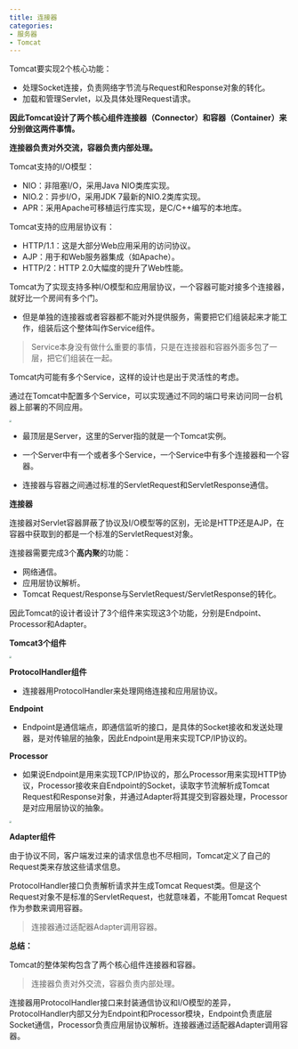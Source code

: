 ```yaml
---
title: 连接器
categories: 
- 服务器
- Tomcat
---
```


Tomcat要实现2个核心功能：

- 处理Socket连接，负责网络字节流与Request和Response对象的转化。
- 加载和管理Servlet，以及具体处理Request请求。

**因此Tomcat设计了两个核心组件连接器（Connector）和容器（Container）来分别做这两件事情。**

**连接器负责对外交流，容器负责内部处理。**

Tomcat支持的I/O模型：

- NIO：非阻塞I/O，采用Java NIO类库实现。
- NIO.2：异步I/O，采用JDK 7最新的NIO.2类库实现。
- APR：采用Apache可移植运行库实现，是C/C++编写的本地库。

Tomcat支持的应用层协议有：

- HTTP/1.1：这是大部分Web应用采用的访问协议。
- AJP：用于和Web服务器集成（如Apache）。
- HTTP/2：HTTP 2.0大幅度的提升了Web性能。

Tomcat为了实现支持多种I/O模型和应用层协议，一个容器可能对接多个连接器，就好比一个房间有多个门。

* 但是单独的连接器或者容器都不能对外提供服务，需要把它们组装起来才能工作，组装后这个整体叫作Service组件。

> Service本身没有做什么重要的事情，只是在连接器和容器外面多包了一层，把它们组装在一起。

Tomcat内可能有多个Service，这样的设计也是出于灵活性的考虑。

通过在Tomcat中配置多个Service，可以实现通过不同的端口号来访问同一台机器上部署的不同应用。

<img src="https://img-blog.csdnimg.cn/1990e7c358494088a783e5d6235b398e.png" style="zoom:25%;" />

* 最顶层是Server，这里的Server指的就是一个Tomcat实例。

* 一个Server中有一个或者多个Service，一个Service中有多个连接器和一个容器。

* 连接器与容器之间通过标准的ServletRequest和ServletResponse通信。

**连接器**

连接器对Servlet容器屏蔽了协议及I/O模型等的区别，无论是HTTP还是AJP，在容器中获取到的都是一个标准的ServletRequest对象。

连接器需要完成3个**高内聚**的功能：

- 网络通信。
- 应用层协议解析。
- Tomcat Request/Response与ServletRequest/ServletResponse的转化。

因此Tomcat的设计者设计了3个组件来实现这3个功能，分别是Endpoint、Processor和Adapter。

**Tomcat3个组件**

<img src="https://img-blog.csdnimg.cn/76ed2f29729f4904ae895395b3253a07.png" style="zoom:25%;" />

**ProtocolHandler组件**

* 连接器用ProtocolHandler来处理网络连接和应用层协议。

**Endpoint**

* Endpoint是通信端点，即通信监听的接口，是具体的Socket接收和发送处理器，是对传输层的抽象，因此Endpoint是用来实现TCP/IP协议的。

**Processor**

* 如果说Endpoint是用来实现TCP/IP协议的，那么Processor用来实现HTTP协议，Processor接收来自Endpoint的Socket，读取字节流解析成Tomcat Request和Response对象，并通过Adapter将其提交到容器处理，Processor是对应用层协议的抽象。

<img src="https://img-blog.csdnimg.cn/ea1a310823b740c28148c0a7f6fe2cf6.png" style="zoom:25%;" />

**Adapter组件**

由于协议不同，客户端发过来的请求信息也不尽相同，Tomcat定义了自己的Request类来存放这些请求信息。

ProtocolHandler接口负责解析请求并生成Tomcat Request类。但是这个Request对象不是标准的ServletRequest，也就意味着，不能用Tomcat Request作为参数来调用容器。

> 连接器通过适配器Adapter调用容器。

**总结：**

Tomcat的整体架构包含了两个核心组件连接器和容器。

> 连接器负责对外交流，容器负责内部处理。

连接器用ProtocolHandler接口来封装通信协议和I/O模型的差异，ProtocolHandler内部又分为Endpoint和Processor模块，Endpoint负责底层Socket通信，Processor负责应用层协议解析。连接器通过适配器Adapter调用容器。